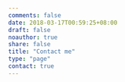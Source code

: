 ```yaml
---
comments: false
date: 2018-03-17T00:59:25+08:00
draft: false
noauthor: true
share: false
title: "Contact me"
type: "page"
contact: true
---
```

